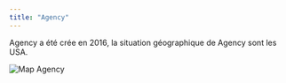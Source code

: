 ```yaml
---
title: "Agency"
---
```


Agency a été crée en 2016, la situation géographique de Agency sont les USA.

![Map Agency](/img/map_agency.png)